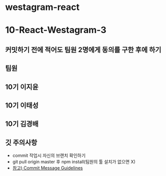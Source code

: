 # westagram-react

# 10-React-Westagram-3

## 커밋하기 전에 적어도 팀원 2명에게 동의를 구한 후에 하기

## 팀원
## 10기 이지윤
## 10기 이태성
## 10기 김경배

## 깃 주의사항
- commit 작업시 자신의 브랜치 확인하기
- git pull origin master 후 npm install(팀원의 툴 설치가 없으면 X)
- [참고) Commit Message Guidelines](https://www.notion.so/wecode/Commit-Message-Guidelines-8ca8fac8178943e78ddcfb48f47ba973)
